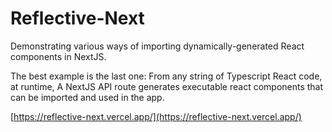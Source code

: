 # Reflective-Next

Demonstrating various ways of importing dynamically-generated React components in NextJS.

The best example is the last one: From any string of Typescript React code, at runtime, A NextJS API route generates executable react components that can be imported and used in the app.

[https://reflective-next.vercel.app/](https://reflective-next.vercel.app/)